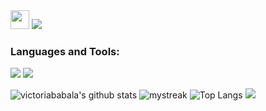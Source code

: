 <img src="https://cultofthepartyparrot.com/parrots/hd/60fpsparrot.gif" width="30" height="30"/>
<a href="https://www.youtube.com/watch?v=dQw4w9WgXcQ"><img src="https://user-images.githubusercontent.com/73097560/115834477-dbab4500-a447-11eb-908a-139a6edaec5c.gif"></a>
<h3 align="left">Languages and Tools:</h3>
<img src="https://skillicons.dev/icons?i=cpp,cs,java,py,html,css,bootstrap,tailwind,js,ts,react,nextjs,nodejs,express,graphql,dotnet,figma,git,github,mysql,sequelize,mongodb,supabase,netlify,postman,unity" />
<a href="https://www.youtube.com/watch?v=dQw4w9WgXcQ"><img src="https://user-images.githubusercontent.com/73097560/115834477-dbab4500-a447-11eb-908a-139a6edaec5c.gif"></a>

![victoriababala's github stats](https://github-readme-stats.vercel.app/api?username=victoriababala&show_icons=true&theme=tokyonight)
<img src="https://github-readme-streak-stats.herokuapp.com/?user=victoriababala&theme=tokyonight" alt="mystreak"/>
![ Top Langs](https://github-readme-stats.vercel.app/api/top-langs/?username=victoriababala&theme=tokyonight&layout=compact)
<a href="https://www.youtube.com/watch?v=dQw4w9WgXcQ"><img src="https://user-images.githubusercontent.com/73097560/115834477-dbab4500-a447-11eb-908a-139a6edaec5c.gif"></a>
